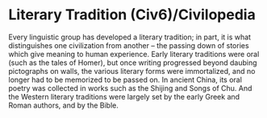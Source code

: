 # Literary Tradition (Civ6)/Civilopedia

Every linguistic group has developed a literary tradition; in part, it is what distinguishes one civilization from another – the passing down of stories which give meaning to human experience. Early literary traditions were oral (such as the tales of Homer), but once writing progressed beyond daubing pictographs on walls, the various literary forms were immortalized, and no longer had to be memorized to be passed on. In ancient China, its oral poetry was collected in works such as the Shijing and Songs of Chu. And the Western literary traditions were largely set by the early Greek and Roman authors, and by the Bible.